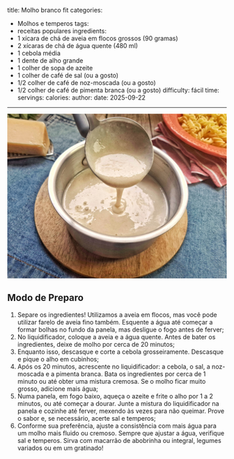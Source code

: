 title: Molho branco fit
categories:
  - Molhos e temperos
tags:
  - receitas populares
ingredients:
  - 1 xícara de chá de aveia em flocos grossos (90 gramas)
  - 2 xícaras de chá de água quente (480 ml)
  - 1 cebola média
  - 1 dente de alho grande
  - 1 colher de sopa de azeite
  - 1 colher de café de sal (ou a gosto)
  - 1/2 colher de café de noz-moscada (ou a gosto)
  - 1/2 colher de café de pimenta branca (ou a gosto)
difficulty: fácil
time:
servings:
calories: 
author:
date: 2025-09-22
---
![Molho branco fit](/images/molho_branco_fit.jpg)

## Modo de Preparo
1. Separe os ingredientes! Utilizamos a aveia em flocos, mas você pode utilizar farelo de aveia fino também. Esquente a água até começar a formar bolhas no fundo da panela, mas desligue o fogo antes de ferver;
2. No liquidificador, coloque a aveia e a água quente. Antes de bater os ingredientes, deixe de molho por cerca de 20 minutos;
3. Enquanto isso, descasque e corte a cebola grosseiramente. Descasque e pique o alho em cubinhos;
4. Após os 20 minutos, acrescente no liquidificador: a cebola, o sal, a noz-moscada e a pimenta branca. Bata os ingredientes por cerca de 1 minuto ou até obter uma mistura cremosa. Se o molho ficar muito grosso, adicione mais água;
5. Numa panela, em fogo baixo, aqueça o azeite e frite o alho por 1 a 2 minutos, ou até começar a dourar. Junte a mistura do liquidificador na panela e cozinhe até ferver, mexendo às vezes para não queimar. Prove o sabor e, se necessário, acerte sal e temperos;
6. Conforme sua preferência, ajuste a consistência com mais água para um molho mais fluido ou cremoso. Sempre que ajustar a água, verifique sal e temperos. Sirva com macarrão de abobrinha ou integral, legumes variados ou em um gratinado!